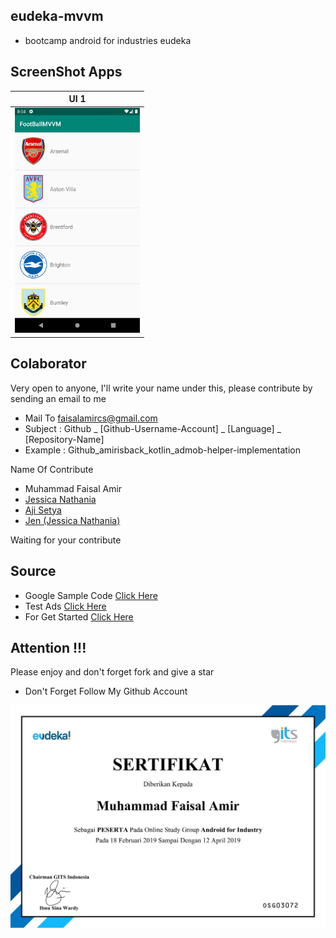 ## eudeka-mvvm
- bootcamp android for industries eudeka

## ScreenShot Apps
| UI 1 |
|:----:|
|<span align="center"><img width="200px" height="360px" src="docs/image/ss_1.png"></span> |

## Colaborator
Very open to anyone, I'll write your name under this, please contribute by sending an email to me

- Mail To faisalamircs@gmail.com
- Subject : Github _ [Github-Username-Account] _ [Language] _ [Repository-Name]
- Example : Github_amirisback_kotlin_admob-helper-implementation

Name Of Contribute
- Muhammad Faisal Amir
- [Jessica Nathania](https://github.com/clazord)
- [Aji Setya](https://github.com/AjiSetya)
- [Jen (Jessica Nathania)](https://github.com/jnathania)

Waiting for your contribute

## Source
- Google Sample Code [Click Here](https://github.com/googleads/googleads-mobile-android-examples)
- Test Ads [Click Here](https://developers.google.com/admob/android/test-ads)
- For Get Started [Click Here](https://developers.google.com/admob/android/quick-start)

## Attention !!!
Please enjoy and don't forget fork and give a star
- Don't Forget Follow My Github Account

![ScreenShoot Apps](docs/image/certificate.jpg?raw=true)